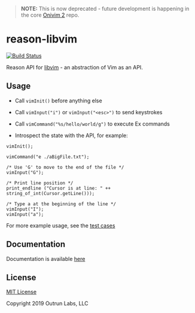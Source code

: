 > __NOTE:__ This is now deprecated - future development is happening in the core [Onivim 2](https://github.com/onivim/oni2) repo.

# reason-libvim
[![Build Status](https://dev.azure.com/onivim/oni2/_apis/build/status/onivim.reason-libvim?branchName=master)](https://dev.azure.com/onivim/oni2/_build/latest?definitionId=5&branchName=master)

Reason API for [libvim](https://github.com/onivim/libvim) - an abstraction of Vim as an API.

## Usage

- Call `vimInit()` before anything else

- Call `vimInput("i")` or `vimInput("<esc>")` to send keystrokes
- Call `vimCommand("%s/hello/world/g")` to execute Ex commands
- Introspect the state with the API, for example:

```
vimInit();

vimCommand("e ./aBigFile.txt");

/* Use 'G' to move to the end of the file */
vimInput("G");

/* Print line position */
print_endline ("Cursor is at line: " ++ string_of_int(Cursor.getLine()));

/* Type a at the beginning of the line */
vimInput("I");
vimInput("a");
```

For more example usage, see the [test cases](https://github.com/onivim/reason-libvim/tree/master/test)

## Documentation

Documentation is available [here](https://onivim.github.io/reason-libvim/libvim/Vim/index.html)

## License

[MIT License](./LICENSE)

Copyright 2019 Outrun Labs, LLC
